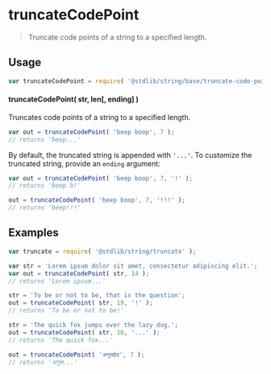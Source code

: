 <!--

@license Apache-2.0

Copyright (c) 2023 The Stdlib Authors.

Licensed under the Apache License, Version 2.0 (the "License");
you may not use this file except in compliance with the License.
You may obtain a copy of the License at

   http://www.apache.org/licenses/LICENSE-2.0

Unless required by applicable law or agreed to in writing, software
distributed under the License is distributed on an "AS IS" BASIS,
WITHOUT WARRANTIES OR CONDITIONS OF ANY KIND, either express or implied.
See the License for the specific language governing permissions and
limitations under the License.

-->

# truncateCodePoint

> Truncate code points of a string to a specified length.

<section class="usage">

## Usage

```javascript
var truncateCodePoint = require( '@stdlib/string/base/truncate-code-point' );
```

#### truncateCodePoint( str, len\[, ending] )

Truncates code points of a string to a specified length.

```javascript
var out = truncateCodePoint( 'beep boop', 7 );
// returns 'beep...'
```

By default, the truncated string is appended with `'...'`. To customize the truncated string, provide an `ending` argument:

```javascript
var out = truncateCodePoint( 'beep boop', 7, '!' );
// returns 'beep b!'

out = truncateCodePoint( 'beep boop', 7, '!!!' );
// returns 'beep!!!'
```

</section>

<!-- /.usage -->

<section class="examples">

## Examples

<!-- eslint no-undef: "error" -->

```javascript
var truncate = require( '@stdlib/string/truncate' );

var str = 'Lorem ipsum dolor sit amet, consectetur adipiscing elit.';
var out = truncateCodePoint( str, 14 );
// returns 'Lorem ipsum...'

str = 'To be or not to be, that is the question';
out = truncateCodePoint( str, 19, '!' );
// returns 'To be or not to be!'

str = 'The quick fox jumps over the lazy dog.';
out = truncateCodePoint( str, 16, '...' );
// returns 'The quick fox...'

out = truncateCodePoint( 'अनुच्छेद', 7 );
// returns 'अनुच...'
```

</section>

<!-- /.examples -->

<!-- Section for related `stdlib` packages. Do not manually edit this section, as it is automatically populated. -->

<section class="related">

</section>

<!-- /.related -->

<!-- Section for all links. Make sure to keep an empty line after the `section` element and another before the `/section` close. -->

<section class="links">

</section>

<!-- /.links -->
